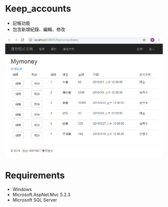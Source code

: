 # Keep_accounts
- 記帳功能
- 包含新增紀錄、編輯、修改

![](https://github.com/cleoliu/Keep_accounts/blob/master/View.PNG?raw=true)

# Requirements
- Windows
- Microsoft.AspNet.Mvc 5.2.3
- Microsoft SQL Server
